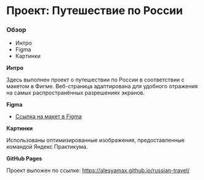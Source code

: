 # Проект: Путешествие по России

### Обзор
* Интро
* Figma
* Картинки

**Интро**

Здесь выполнен проект о путешествии по России в соответствии с макетом в Фигме.
Веб-страница адаптирована для удобного отражения на самых распространённых разрешениях экранов.

**Figma**

* [Ссылка на макет в Figma](https://www.figma.com/file/5S2WSbEFL6awjVWJ0NWL8Q/Sprint-3_-Russia-_-desktop-mobile?node-id=28503%3A0)

**Картинки**

Использованы оптимизированные изображения, предоставленные командой Яндекс Практикума.

**GitHub Pages**

Проект выложен по ссылке: https://alesyamax.github.io/russian-travel/

